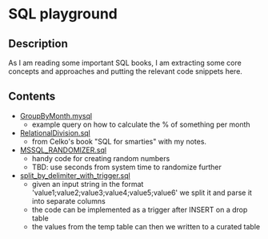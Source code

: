 # SQL playground 

## Description

As I am reading some important SQL books, I am extracting some core concepts and approaches and putting the relevant code snippets here.

## Contents
* [GroupByMonth.mysql](https://github.com/hristochr/SQL-Playground/blob/master/GroupByMonth.mysql)
  * example query on how to calculate the % of something per month
* [RelationalDivision.sql](https://github.com/hristochr/SQL-Playground/blob/master/RelationalDivision.sql)
  * from Celko's book "SQL for smarties" with my notes.
* [MSSQL_RANDOMIZER.sql](https://github.com/hristochr/SQL-Playground/blob/master/MSSQL_RANDOMIZER.sql)
  * handy code for creating random numbers
  * TBD: use seconds from system time to randomize further
* [split_by_delimiter_with_trigger.sql](https://github.com/hristochr/SQL-Playground/blob/master/split_by_delimiter_with_trigger.sql)
  * given an input string in the format 'value1;value2;value3;value4;value5;value6' we split it and parse it into separate columns
  * the code can be implemented as a trigger after INSERT on a drop table
  * the values from the temp table can then we written to a curated table
